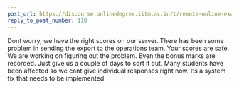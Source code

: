 ```yaml
---
post_url: https://discourse.onlinedegree.iitm.ac.in/t/remote-online-exam-tds-jan-2025/168832/119
reply_to_post_number: 118
---
```

Dont worry, we have the right scores on our server. There has been some problem in sending the export to the operations team. Your scores are safe. We are working on figuring out the problem. Even the bonus marks are recorded. Just give us a couple of days to sort it out. Many students have been affected so we cant give individual responses right now. Its a system fix that needs to be implemented.
